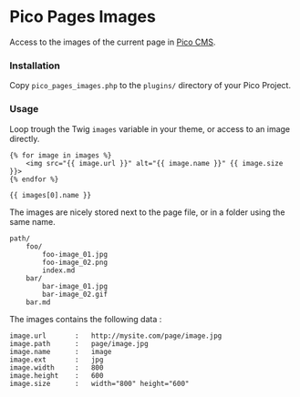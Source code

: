 # Pico Pages Images

Access to the images of the current page in [Pico CMS](http://pico.dev7studios.com).

### Installation

Copy `pico_pages_images.php` to the `plugins/` directory of your Pico Project.

### Usage

Loop trough the Twig `images` variable in your theme, or access to an image directly.

```twig
{% for image in images %}
	<img src="{{ image.url }}" alt="{{ image.name }}" {{ image.size }}>
{% endfor %}

{{ images[0].name }}
```

The images are nicely stored next to the page file, or in a folder using the same name.

	path/
		foo/
			foo-image_01.jpg
			foo-image_02.png
			index.md
		bar/
			bar-image_01.jpg
			bar-image_02.gif
		bar.md


The images contains the following data :

	image.url		:	http://mysite.com/page/image.jpg
	image.path	 	:	page/image.jpg
	image.name	 	:	image
	image.ext		:	jpg
	image.width	 	:	800
	image.height	:	600
	image.size	 	:	width="800" height="600"